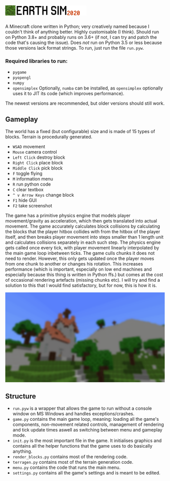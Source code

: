 # ![Logo: Earth Simulator 2020](textures/default/logo.png)
A Minecraft clone written in Python; very creatively named because I couldn't think of anything better. Highly customisable (I think). Should run on Python 3.8+ and probably runs on 3.6+ (if not, I can try and patch the code that's causing the issue). Does *not* run on Python 3.5 or less because those versions lack format strings. To run, just run the file `run.pyw`.
### Required libraries to run:
- `pygame`
- `pyopengl`
- `numpy`
- `opensimplex`
Optionally, `numba` can be installed, as `opensimplex` optionally uses it to JIT its code (which improves performance).

The newest versions are recommended, but older versions should still work. 

## Gameplay
The world has a fixed (but configurable) size and is made of 15 types of blocks. Terrain is procedurally generated.
- `WSAD` movement
- `Mouse` camera control
- `Left Click` destroy block
- `Right Click` place block
- `Middle Click` pick block
- `F` toggle flying
- `M` information menu
- `R` run python code
- `C` clear textbox
- `^ v Arrow Keys` change block
- `F1` hide GUI
- `F2` take screenshot

The game has a primitive physics engine that models player movement/gravity as acceleration, which then gets translated into actual movement. The game accurately calculates block collisions by calculating the blocks that the player hitbox collides with from the hitbox of the player itself, and then breaks player movement into steps smaller than 1 length unit and calculates collisions separately in each such step. The physics engine gets called once every tick, with player movement linearly interpolated by the main game loop inbetween ticks.
The game culls chunks it does not need to render. However, this only gets updated once the player moves from one chunk to another or changes his rotation. This increases performance (which is important, especially on low end machines and especially because this thing is written in Python ffs.) but comes at the cost of occasional rendering artefacts (missing chunks etc). I will try and find a solution to this that I would find satisfactory, but for now, this is how it is.

![Main menu background image](textures/default/title.png)

## Structure
- `run.pyw` is a wrapper that allows the game to run without a console window on MS Windows and handles exceptions/crashes.
- `game.py` contains the main game loop, meaning: loading all the game's components, non-movement related controls, management of rendering and tick update times aswell as switching between menu and gameplay mode.
- `init.py` is the most important file in the game. It initialises graphics and contains all the helper functions that the game uses to do basically anything.
- `render_blocks.py` contains most of the rendering code.
- `terragen.py` contains most of the terrain generation code.
- `menu.py` contains the code that runs the main menu.
- `settings.py` contains all the game's settings and is meant to be edited.
